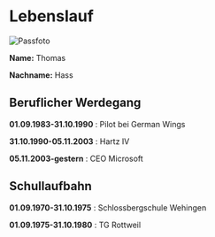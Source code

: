# Lebenslauf  

![Passfoto](https://github.com/hassthomas/GithubProjekt/blob/thomas/220px-Chuck_Norris_May_2015.jpg "Passfoto")

**Name:** Thomas

**Nachname:** Hass  

## Beruflicher Werdegang 
**01.09.1983-31.10.1990** : Pilot bei German Wings 

**31.10.1990-05.11.2003** : Hartz IV 

**05.11.2003-gestern**	  : CEO Microsoft   

## Schullaufbahn
**01.09.1970-31.10.1975** : Schlossbergschule Wehingen 

**01.09.1975-31.10.1980** : TG Rottweil  







